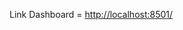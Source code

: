 Link Dashboard = [http://localhost:8501/](https://thiago-borges-anatomy-of-global-indicators.streamlit.app/)
